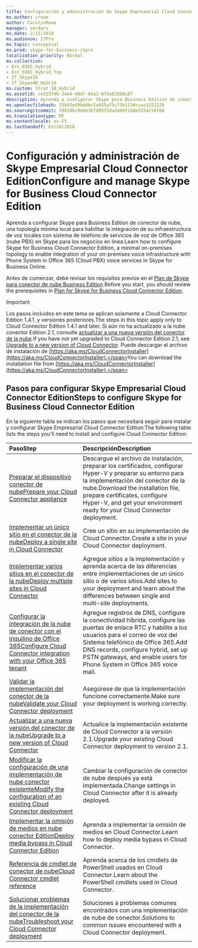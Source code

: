 ```yaml
---
title: Configuración y administración de Skype Empresarial Cloud Connector Edition
ms.author: crowe
author: CarolynRowe
manager: serdars
ms.date: 2/15/2018
ms.audience: ITPro
ms.topic: conceptual
ms.prod: skype-for-business-itpro
localization_priority: Normal
ms.collection:
- Ent_O365_Hybrid
- Ent_O365_Hybrid_Top
- IT_Skype16
- IT_Skype4B_Hybrid
ms.custom: Strat_SB_Hybrid
ms.assetid: ce323f4b-24e4-4ddf-84a3-67da82bb0c87
description: Aprenda a configurar Skype para Business Edition de conector de nube, una topología mínima local para habilitar la integración de su infraestructura de voz locales con sistema de teléfono de servicios de voz de Office 365 (nube PBX) en Skype para los negocios en línea.
ms.openlocfilehash: 33843ed9bddbc5a935a75cf3b113dccaa325222b
ms.sourcegitcommit: 7d819bc9eb63bfd85f5dada09f1b8e5354c56f6b
ms.translationtype: MT
ms.contentlocale: es-ES
ms.lasthandoff: 03/28/2018
---
```

# <a name="configure-and-manage-skype-for-business-cloud-connector-edition"></a><span data-ttu-id="acba7-103">Configuración y administración de Skype Empresarial Cloud Connector Edition</span><span class="sxs-lookup"><span data-stu-id="acba7-103">Configure and manage Skype for Business Cloud Connector Edition</span></span>
 
<span data-ttu-id="acba7-104">Aprenda a configurar Skype para Business Edition de conector de nube, una topología mínima local para habilitar la integración de su infraestructura de voz locales con sistema de teléfono de servicios de voz de Office 365 (nube PBX) en Skype para los negocios en línea.</span><span class="sxs-lookup"><span data-stu-id="acba7-104">Learn how to configure Skype for Business Cloud Connector Edition, a minimal on-premises topology to enable integration of your on-premises voice infrastructure with Phone System in Office 365 (Cloud PBX) voice services in Skype for Business Online.</span></span> 
  
<span data-ttu-id="acba7-105">Antes de comenzar, debe revisar los requisitos previos en el [Plan de Skype para conector de nube Business Edition](plan-skype-for-business-cloud-connector-edition.md).</span><span class="sxs-lookup"><span data-stu-id="acba7-105">Before you start, you should review the prerequisites in [Plan for Skype for Business Cloud Connector Edition](plan-skype-for-business-cloud-connector-edition.md).</span></span>
  
> [!IMPORTANT]
> <span data-ttu-id="acba7-106">Los pasos incluidos en este tema se aplican solamente a Cloud Connector Edition 1.4.1. y versiones posteriores.</span><span class="sxs-lookup"><span data-stu-id="acba7-106">The steps in this topic apply only to Cloud Connector Edition 1.4.1 and later.</span></span> <span data-ttu-id="acba7-107">Si aún no ha actualizado a la nube conector Edition 2.1, consulte [actualizar a una nueva versión del conector de la nube](upgrade-to-a-new-version-of-cloud-connector.md).</span><span class="sxs-lookup"><span data-stu-id="acba7-107">If you have not yet upgraded to Cloud Connector Edition 2.1, see [Upgrade to a new version of Cloud Connector](upgrade-to-a-new-version-of-cloud-connector.md).</span></span> <span data-ttu-id="acba7-108">Puede descargar el archivo de instalación de [https://aka.ms/CloudConnectorInstaller](https://aka.ms/CloudConnectorInstaller).</span><span class="sxs-lookup"><span data-stu-id="acba7-108">You can download the installation file from [https://aka.ms/CloudConnectorInstaller](https://aka.ms/CloudConnectorInstaller).</span></span> 
  
## <a name="steps-to-configure-skype-for-business-cloud-connector-edition"></a><span data-ttu-id="acba7-109">Pasos para configurar Skype Empresarial Cloud Connector Edition</span><span class="sxs-lookup"><span data-stu-id="acba7-109">Steps to configure Skype for Business Cloud Connector Edition</span></span>

<span data-ttu-id="acba7-110">En la siguiente tabla se indican los pasos que necesitará seguir para instalar y configurar Skype Empresarial Cloud Connector Edition:</span><span class="sxs-lookup"><span data-stu-id="acba7-110">The following table lists the steps you'll need to install and configure Cloud Connector Edition:</span></span>
  
|<span data-ttu-id="acba7-111">**Paso**</span><span class="sxs-lookup"><span data-stu-id="acba7-111">**Step**</span></span>|<span data-ttu-id="acba7-112">**Descripción**</span><span class="sxs-lookup"><span data-stu-id="acba7-112">**Description**</span></span>|
|:-----|:-----|
|[<span data-ttu-id="acba7-113">Preparar el dispositivo conector de nube</span><span class="sxs-lookup"><span data-stu-id="acba7-113">Prepare your Cloud Connector appliance</span></span>](prepare-your-cloud-connector-appliance.md) <br/> |<span data-ttu-id="acba7-114">Descargue el archivo de instalación, preparar los certificados, configurar Hyper-V y preparar su entorno para la implementación del conector de la nube.</span><span class="sxs-lookup"><span data-stu-id="acba7-114">Download the installation file, prepare certificates, configure Hyper-V, and get your environment ready for your Cloud Connector deployment.</span></span>  <br/> |
|[<span data-ttu-id="acba7-115">Implementar un único sitio en el conector de la nube</span><span class="sxs-lookup"><span data-stu-id="acba7-115">Deploy a single site in Cloud Connector</span></span>](deploy-a-single-site-in-cloud-connector.md) <br/> |<span data-ttu-id="acba7-116">Cree un sitio en su implementación de Cloud Connector.</span><span class="sxs-lookup"><span data-stu-id="acba7-116">Create a site in your Cloud Connector deployment.</span></span>  <br/> |
|[<span data-ttu-id="acba7-117">Implementar varios sitios en el conector de la nube</span><span class="sxs-lookup"><span data-stu-id="acba7-117">Deploy multiple sites in Cloud Connector</span></span>](deploy-multiple-sites-in-cloud-connector.md) <br/> |<span data-ttu-id="acba7-118">Agregue sitios a la implementación y aprenda acerca de las diferencias entre implementaciones de un único sitio o de varios sitios.</span><span class="sxs-lookup"><span data-stu-id="acba7-118">Add sites to your deployment and learn about the differences between single and multi-site deployments.</span></span>  <br/> |
|[<span data-ttu-id="acba7-119">Configurar la integración de la nube de conector con el inquilino de Office 365</span><span class="sxs-lookup"><span data-stu-id="acba7-119">Configure Cloud Connector integration with your Office 365 tenant</span></span>](configure-cloud-connector-integration-with-your-office-365-tenant.md) <br/> |<span data-ttu-id="acba7-120">Agregue registros de DNS, configure la conectividad híbrida, configure las puertas de enlace RTC y habilite a los usuarios para el correo de voz del Sistema telefónico de Office 365.</span><span class="sxs-lookup"><span data-stu-id="acba7-120">Add DNS records, configure hybrid, set up PSTN gateways, and enable users for Phone System in Office 365 voice mail.</span></span>  <br/> |
|[<span data-ttu-id="acba7-121">Validar la implementación del conector de la nube</span><span class="sxs-lookup"><span data-stu-id="acba7-121">Validate your Cloud Connector deployment</span></span>](validate-your-cloud-connector-deployment.md) <br/> |<span data-ttu-id="acba7-122">Asegúrese de que la implementación funcione correctamente.</span><span class="sxs-lookup"><span data-stu-id="acba7-122">Make sure your deployment is working correctly.</span></span>  <br/> |
|[<span data-ttu-id="acba7-123">Actualizar a una nueva versión del conector de la nube</span><span class="sxs-lookup"><span data-stu-id="acba7-123">Upgrade to a new version of Cloud Connector</span></span>](upgrade-to-a-new-version-of-cloud-connector.md) <br/> |<span data-ttu-id="acba7-124">Actualice la implementación existente de Cloud Connector a la versión 2.1.</span><span class="sxs-lookup"><span data-stu-id="acba7-124">Upgrade your existing Cloud Connector deployment to version 2.1.</span></span>  <br/> |
|[<span data-ttu-id="acba7-125">Modificar la configuración de una implementación de nube conector existente</span><span class="sxs-lookup"><span data-stu-id="acba7-125">Modify the configuration of an existing Cloud Connector deployment</span></span>](modify-the-configuration-of-an-existing-cloud-connector-deployment.md) <br/> |<span data-ttu-id="acba7-126">Cambiar la configuración de conector de nube después ya está implementada.</span><span class="sxs-lookup"><span data-stu-id="acba7-126">Change settings in Cloud Connector after it is already deployed.</span></span>  <br/> |
|[<span data-ttu-id="acba7-127">Implementar la omisión de medios en nube conector Edition</span><span class="sxs-lookup"><span data-stu-id="acba7-127">Deploy media bypass in Cloud Connector Edition</span></span>](deploy-media-bypass-in-cloud-connector.md) <br/> |<span data-ttu-id="acba7-128">Aprenda a implementar la omisión de medios en Cloud Connector.</span><span class="sxs-lookup"><span data-stu-id="acba7-128">Learn how to deploy media bypass in Cloud Connector.</span></span>  <br/> |
|[<span data-ttu-id="acba7-129">Referencia de cmdlet de conector de nube</span><span class="sxs-lookup"><span data-stu-id="acba7-129">Cloud Connector cmdlet reference</span></span>](cloud-connector-cmdlet-reference.md) <br/> |<span data-ttu-id="acba7-130">Aprenda acerca de los cmdlets de PowerShell usados en Cloud Connector.</span><span class="sxs-lookup"><span data-stu-id="acba7-130">Learn about the PowerShell cmdlets used in Cloud Connector.</span></span>  <br/> |
|[<span data-ttu-id="acba7-131">Solucionar problemas de la implementación del conector de la nube</span><span class="sxs-lookup"><span data-stu-id="acba7-131">Troubleshoot your Cloud Connector deployment</span></span>](troubleshoot-your-cloud-connector-deployment.md) <br/> |<span data-ttu-id="acba7-132">Soluciones a problemas comunes encontrados con una implementación de nube de conector.</span><span class="sxs-lookup"><span data-stu-id="acba7-132">Solutions to common issues encountered with a Cloud Connector deployment.</span></span>  <br/> |
   


